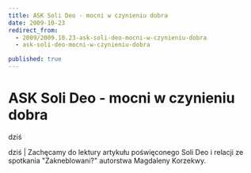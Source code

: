```yaml
---
title: ASK Soli Deo - mocni w czynieniu dobra
date: 2009-10-23
redirect_from: 
  - 2009/2009.10.23-ask-soli-deo-mocni-w-czynieniu-dobra
  - ask-soli-deo-mocni-w-czynieniu-dobra

published: true
---
```




# ASK Soli Deo - mocni w czynieniu dobra

<time>dziś</time>

dziś | 
Zachęcamy do lektury artykułu poświęconego Soli Deo i relacji ze spotkania "Zakneblowani?" autorstwa Magdaleny Korzekwy.


<!--CONTENT FROM OLD SERVER (jos before 2013): dziś | 
Zachęcamy do lektury artykułu poświęconego Soli Deo i relacji ze spotkania "Zakneblowani?" autorstwa Magdaleny Korzekwy.

-->

<!--{{json:{"created_date":"2009-10-23 16:03:05","publish_down":"0000-00-00 00:00:00","id":"783"}}}-->